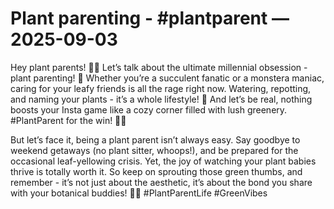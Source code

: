 # Plant parenting - #plantparent — 2025-09-03

Hey plant parents! 🌿🌸 Let’s talk about the ultimate millennial obsession - plant parenting! 🌱 Whether you’re a succulent fanatic or a monstera maniac, caring for your leafy friends is all the rage right now. Watering, repotting, and naming your plants - it’s a whole lifestyle! 💚 And let’s be real, nothing boosts your Insta game like a cozy corner filled with lush greenery. #PlantParent for the win! 💁‍♀️

But let’s face it, being a plant parent isn’t always easy. Say goodbye to weekend getaways (no plant sitter, whoops!), and be prepared for the occasional leaf-yellowing crisis. Yet, the joy of watching your plant babies thrive is totally worth it. So keep on sprouting those green thumbs, and remember - it’s not just about the aesthetic, it’s about the bond you share with your botanical buddies! 🌿🤗 #PlantParentLife #GreenVibes